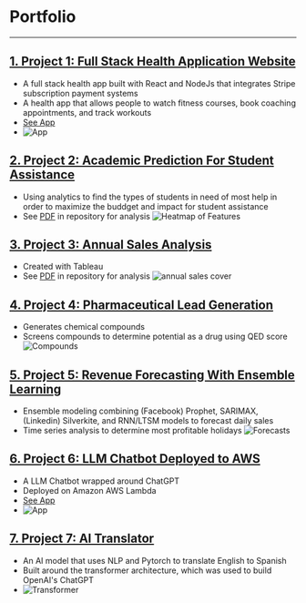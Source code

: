 # Portfolio
<hr>

## [1. Project 1: Full Stack Health Application Website](https://github.com/Andyn201/Health-App-Website)
- A full stack health app built with React and NodeJs that integrates Stripe subscription payment systems
- A health app that allows people to watch fitness courses, book coaching appointments, and track workouts 
- [See App](https://seryph-health.herokuapp.com/)
- ![App](https://imagedelivery.net/K5TI-EHerRDIgbgGIcCsuw/e2661ed3-b294-4c1b-28dd-e6de9353c200/public)

## [2. Project 2: Academic Prediction For Student Assistance](https://github.com/Andyn201/Academics-Modeling)
- Using analytics to find the types of students in need of most help in order to maximize the buddget and impact for student assistance
- See [PDF](https://github.com/Andyn201/Academics-Modeling/blob/main/Modeling%20Academic%20Success.pdf) in repository for analysis
![Heatmap of Features](https://imagedelivery.net/K5TI-EHerRDIgbgGIcCsuw/155cb415-e7cd-46c1-c4ef-0dd282c11500/public)

## [3. Project 3: Annual Sales Analysis](https://github.com/Andyn201/Sales-Analysis/tree/main)
- Created with Tableau
- See [PDF](https://github.com/Andyn201/Sales-Analysis/blob/main/Sales_Analysis_Project.pdf) in repository for analysis
![annual sales cover](https://imagedelivery.net/K5TI-EHerRDIgbgGIcCsuw/1f86366f-7272-453f-f620-c3fcd42bd100/public)

## [4. Project 4: Pharmaceutical Lead Generation](https://github.com/Andyn201/Pharmaceutical-Lead-Generation)
- Generates chemical compounds
- Screens compounds to determine potential as a drug using QED score
![Compounds](https://imagedelivery.net/K5TI-EHerRDIgbgGIcCsuw/d120f204-dd71-4474-b56a-396e7ccb2d00/public)

## [5. Project 5: Revenue Forecasting With Ensemble Learning](https://github.com/Andyn201/Revenue-Forecasting)
- Ensemble modeling combining (Facebook) Prophet, SARIMAX, (Linkedin) Silverkite, and RNN/LTSM models to forecast daily sales
- Time series analysis to determine most profitable holidays
![Forecasts](https://imagedelivery.net/K5TI-EHerRDIgbgGIcCsuw/8577b780-dd43-4780-a6f1-0341ad39a800/public)

## [6. Project 6: LLM Chatbot Deployed to AWS](https://github.com/Andyn201/LLMChatbot)
- A LLM Chatbot wrapped around ChatGPT
- Deployed on Amazon AWS Lambda
- [See App](https://xcl7djrk2z6zzk6u3hlbyosvwy0idmxz.lambda-url.us-east-2.on.aws/)
- ![App](https://imagedelivery.net/K5TI-EHerRDIgbgGIcCsuw/2b597f51-55df-4690-bd80-294af9934f00/public)

## [7. Project 7: AI Translator](https://github.com/Andyn201/TransformerTranslate)
- An AI model that uses NLP and Pytorch to translate English to Spanish
- Built around the transformer architecture, which was used to build OpenAI's ChatGPT
- ![Transformer](https://imagedelivery.net/K5TI-EHerRDIgbgGIcCsuw/22889311-52a5-4d5b-e0a3-3b848d4adb00/public)

